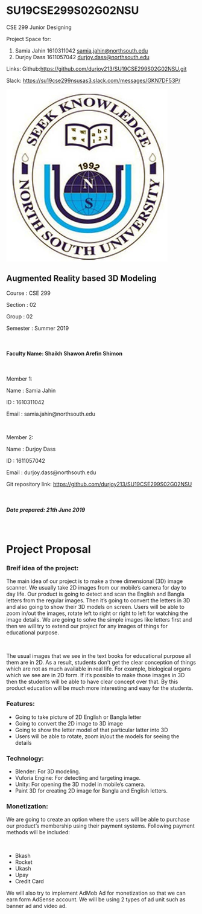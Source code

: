 # SU19CSE299S02G02NSU
CSE 299 Junior Designing

Project Space for:
1. Samia Jahin 1610311042  samia.jahin@northsouth.edu
2. Durjoy Dass 1611057042 durjoy.dass@northsouth.edu

Links: 
Github:https://github.com/durjoy213/SU19CSE299S02G02NSU.git

Slack: https://su19cse299nsusas3.slack.com/messages/GKN7DF53P/

<img src="Documentation/logo.jpg">

<h2> Augmented Reality based 3D Modeling </h2>

<p>Course : CSE 299</p>
  <p> Section : 02</p>
   <p>Group : 02</p>
  <p> Semester : Summer 2019
</p>
<br>
<h4>Faculty Name: Shaikh Shawon Arefin Shimon</h4>
<br>
<p>Member 1:</p>
<p>Name :  Samia Jahin</p>
<p>ID       :  1610311042</p>
<p>Email  :   samia.jahin@northsouth.edu</p>
<br>
<p>Member 2:</p>
<p>Name :  Durjoy Dass</p>
<p>ID        :  1611057042</p>
<p>Email  :   durjoy.dass@northsouth.edu</p>
 
Git repository link: https://github.com/durjoy213/SU19CSE299S02G02NSU

</p><br>

<h5>Date prepared: 21th June 2019</h5>
<br>


<h1>Project Proposal</h1>
<h3>Breif idea of the project:</h3>
<p>The main idea of our project is to make a three dimensional (3D) image scanner. We usually take 2D images from our mobile’s camera for day to day life. Our product is going to detect and scan the English and Bangla letters from the regular images. Then it’s going to convert the letters in 3D and also going to show their 3D models on screen. Users will be able to zoom in/out the images, rotate left to right or right to left for watching the image details. We are going to solve the simple images like letters first and then we will try to extend our project for any images of things for educational purpose.</p><br>

<p>The usual images that we see in the text books for educational purpose all them are in 2D. As a result, students don’t get the clear conception of things which are not as much available in real life. For example, biological organs which we see are in 2D form. If it’s possible to make those images in 3D then the students will be able to have clear concept over that. By this product education will be much more interesting and easy for the students.</p>

<h3>Features:</h3>
<ul>
	<li>Going to take picture of 2D English or Bangla letter</li>
	<li>Going to convert the 2D image to 3D image</li>
	<li>Going to show the letter model of that particular latter into 3D</li>
	<li>Users will be able to rotate, zoom in/out the models for seeing the details</li>
</ul>


<h3>Technology:</h3>
<ul>
	<li>Blender: For 3D modeling.</li>
	<li>Vuforia Engine:  For detecting and targeting image.</li>
	<li>Unity: For opening the 3D model in mobile’s camera.</li>
	<li>Paint 3D for creating 2D image for Bangla and English letters.</li>
</ul>
<h3>Monetization:</h3>
<p>We are going to create an option where the users will be able to purchase our product’s membership using their payment systems. Following payment methods will be included:</p><br>
<ul>
	<li>Bkash</li>
	<li>Rocket</li>
	<li>Ukash</li>
	<li>Upay</li>
	<li>Credit Card</li>
</ul>
<p>We will also try to implement AdMob Ad for monetization so that we can earn form AdSense account. We will be using 2 types of ad unit such as banner ad and video ad.</p>
